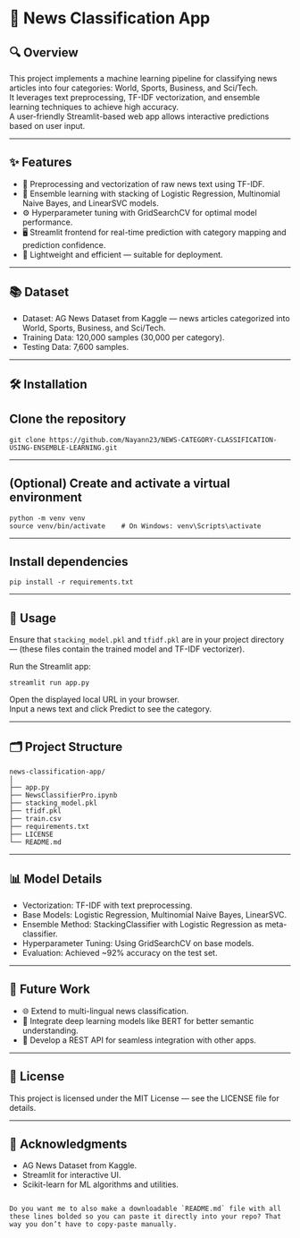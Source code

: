 # 📰 News Classification App

## 🔍 Overview

This project implements a machine learning pipeline for classifying news articles into four categories: World, Sports, Business, and Sci/Tech.  
It leverages text preprocessing, TF-IDF vectorization, and ensemble learning techniques to achieve high accuracy.  
A user-friendly Streamlit-based web app allows interactive predictions based on user input.

---

## ✨ Features

- 🧹 Preprocessing and vectorization of raw news text using TF-IDF.  
- 🤖 Ensemble learning with stacking of Logistic Regression, Multinomial Naive Bayes, and LinearSVC models.  
- ⚙️ Hyperparameter tuning with GridSearchCV for optimal model performance.  
- 🖥️ Streamlit frontend for real-time prediction with category mapping and prediction confidence.  
- 🚀 Lightweight and efficient — suitable for deployment.

---

## 📚 Dataset

- Dataset: AG News Dataset from Kaggle — news articles categorized into World, Sports, Business, and Sci/Tech.  
- Training Data: 120,000 samples (30,000 per category).  
- Testing Data: 7,600 samples.

---

## 🛠️ Installation


## Clone the repository
```
git clone https://github.com/Nayann23/NEWS-CATEGORY-CLASSIFICATION-USING-ENSEMBLE-LEARNING.git
```
---
## (Optional) Create and activate a virtual environment
```
python -m venv venv  
source venv/bin/activate    # On Windows: venv\Scripts\activate
```
---
## Install dependencies
```
pip install -r requirements.txt
```

---

## 🚀 Usage

Ensure that `stacking_model.pkl` and `tfidf.pkl` are in your project directory — (these files contain the trained model and TF-IDF vectorizer).  

Run the Streamlit app:

```
streamlit run app.py
```

Open the displayed local URL in your browser.  
Input a news text and click Predict to see the category.

---

## 🗂️ Project Structure

```
news-classification-app/  
│  
├── app.py  
├── NewsClassifierPro.ipynb  
├── stacking_model.pkl  
├── tfidf.pkl  
├── train.csv  
├── requirements.txt  
├── LICENSE  
└── README.md
```

---

## 📊 Model Details

- Vectorization: TF-IDF with text preprocessing.  
- Base Models: Logistic Regression, Multinomial Naive Bayes, LinearSVC.  
- Ensemble Method: StackingClassifier with Logistic Regression as meta-classifier.  
- Hyperparameter Tuning: Using GridSearchCV on base models.  
- Evaluation: Achieved ~92% accuracy on the test set.

---

## 🔮 Future Work

- 🌐 Extend to multi-lingual news classification.  
- 🤖 Integrate deep learning models like BERT for better semantic understanding.  
- 🔗 Develop a REST API for seamless integration with other apps.

---

## 📄 License

This project is licensed under the MIT License — see the LICENSE file for details.

---

## 🙏 Acknowledgments

- AG News Dataset from Kaggle.  
- Streamlit for interactive UI.  
- Scikit-learn for ML algorithms and utilities.
```

Do you want me to also make a downloadable `README.md` file with all these lines bolded so you can paste it directly into your repo? That way you don’t have to copy-paste manually.
